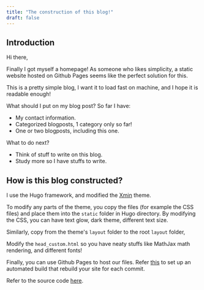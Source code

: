 ```yaml
---
title: "The construction of this blog!"
draft: false
---
```


## Introduction

Hi there, 

Finally I got myself a homepage! As someone who likes simplicity, a static website hosted on Github Pages seems like the perfect solution for this. 

This is a pretty simple blog, I want it to load fast on machine, and I hope it is readable enough!

What should I put on my blog post? So far I have: 

- My contact information.
- Categorized blogposts, 1 category only so far!
- One or two blogposts, including this one.

What to do next? 

- Think of stuff to write on this blog.
- Study more so I have stuffs to write.

## How is this blog constructed?

I use the Hugo framework, and modified the [Xmin](https://github.com/yihui/hugo-xmin) theme.

To modify any parts of the theme, you copy the files (for example the CSS files) and place them into the `static` folder in Hugo directory. By modifying the CSS, you can have text glow, dark theme, different text size.

Similarly, copy from the theme's `layout` folder to the root `layout` folder, 

Modify the `head_custom.html` so you have neaty stuffs like MathJax math rendering, and different fonts!

Finally, you can use Github Pages to host our files. Refer [this](https://gohugo.io/hosting-and-deployment/hosting-on-github/) to set up an automated build that rebuild your site for each commit.

Refer to the source code [here](https://github.com/grevyarlesp/homepage).